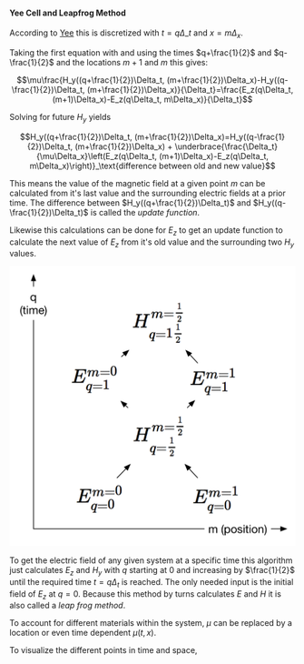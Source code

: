 #### Yee Cell and Leapfrog Method

According to [Yee][] this is discretized with $t=q\Delta\_t$ and $x=m\Delta_x$.

Taking the first equation with and using the times $q+\frac{1}{2}$ and $q-\frac{1}{2}$ and the locations $m+1$ and $m$ this gives:

$$\mu\frac{H_y((q+\frac{1}{2})\Delta_t, (m+\frac{1}{2})\Delta_x)-H_y((q-\frac{1}{2})\Delta_t, (m+\frac{1}{2})\Delta_x)}{\Delta_t}=\frac{E_z(q\Delta_t, (m+1)\Delta_x)-E_z(q\Delta_t, m\Delta_x)}{\Delta_t}$$

Solving for future $H_y$ yields

$$H_y((q+\frac{1}{2})\Delta_t, (m+\frac{1}{2})\Delta_x)=H_y((q-\frac{1}{2})\Delta_t, (m+\frac{1}{2})\Delta_x) + \underbrace{\frac{\Delta_t}{\mu\Delta_x}\left(E_z(q\Delta_t, (m+1)\Delta_x)-E_z(q\Delta_t, m\Delta_x)\right)}_\text{difference between old and new value}$$

This means the value of the magnetic field at a given point $m$ can be calculated from it's last value and the surrounding electric fields at a prior time. The difference between $H_y((q+\frac{1}{2})\Delta_t)$ and $H_y((q-\frac{1}{2})\Delta_t)$ is called the _update function_.

Likewise this calculations can be done for $E_z$ to get an update function to calculate the next value of $E_z$ from it's old value and the surrounding two $H_y$ values.

![Relation between time and position of H and E](space-time-cell.png)

To get the electric field of any given system at a specific time this algorithm just calculates $E_z$ and $H_y$ with $q$ starting at 0 and increasing by $\frac{1}{2}$ until the required time $t = q\Delta_t$ is reached. The only needed input is the initial field of $E_z$ at $q = 0$. Because this method by turns calculates $E$ and $H$ it is also called a _leap frog method_.

To account for different materials within the system, $\mu$ can be replaced by a location or even time dependent $\mu(t, x)$.

To visualize the different points in time and space,

[Yee]: http://adsabs.harvard.edu/abs/1966ITAP...14..302Y (Numerical solution of inital boundary value problems involving maxwell's equations in isotropic media)
